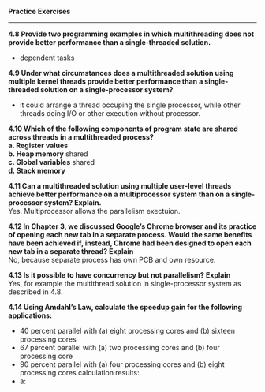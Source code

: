 **Practice Exercises**
***
**4.8 Provide two programming examples in which multithreading does not provide better performance than a single-threaded solution.**<br>
- dependent tasks

**4.9 Under what circumstances does a multithreaded solution using multiple kernel threads provide better performance than a single-threaded solution on a single-processor system?**<br>
- it could arrange a thread occuping the single processor, while other threads doing I/O or other execution without processor.

**4.10 Which of the following components of program state are shared across threads in a multithreaded process?**<br>
**a. Register values**<br>
**b. Heap memory**  shared<br>
**c. Global variables** shared<br>
**d. Stack memory**<br>

**4.11 Can a multithreaded solution using multiple user-level threads achieve better performance on a multiprocessor system than on a single-processor system? Explain.**<br>
Yes. Multiprocessor allows the parallelism exectuion.

**4.12 In Chapter 3, we discussed Google’s Chrome browser and its practice of opening each new tab in a separate process. Would the same benefits have been achieved if, instead, Chrome had been designed to open each new tab in a separate thread? Explain**<br>
No, because separate process has own PCB and own resource.<br>

**4.13 Is it possible to have concurrency but not parallelism? Explain**<br>
Yes, for example the multithread solution in single-processor system as described in 4.8.<br>

**4.14  Using Amdahl’s Law, calculate the speedup gain for the following applications:**
- 40 percent parallel with (a) eight processing cores and (b) sixteen processing cores
- 67 percent parallel with (a) two processing cores and (b) four processing core
- 90 percent parallel with (a) four processing cores and (b) eight processing cores
calculation results:
- a:


